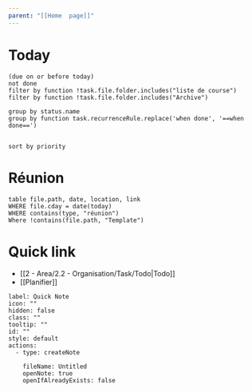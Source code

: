 ```yaml
---
parent: "[[Home  page]]"
---
```

# Today 
```tasks
(due on or before today) 
not done
filter by function !task.file.folder.includes("liste de course")
filter by function !task.file.folder.includes("Archive")

group by status.name
group by function task.recurrenceRule.replace('when done', '==when done==')


sort by priority

```

# Réunion
```dataview
table file.path, date, location, link
WHERE file.cday = date(today)
WHERE contains(type, "réunion")
Where !contains(file.path, "Template")
```





# Quick link
- [[2 - Area/2.2 - Organisation/Task/Todo|Todo]]
- [[Planifier]]

```meta-bind-button
label: Quick Note
icon: ""
hidden: false
class: ""
tooltip: ""
id: ""
style: default
actions:
  - type: createNote

    fileName: Untitled
    openNote: true
    openIfAlreadyExists: false

```

